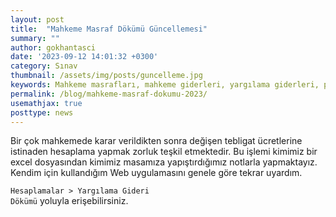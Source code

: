 ```yaml
---
layout: post
title:  "Mahkeme Masraf Dökümü Güncellemesi"
summary: ""
author: gokhantasci
date: '2023-09-12 14:01:32 +0300'
category: Sınav
thumbnail: /assets/img/posts/guncelleme.jpg
keywords: Mahkeme masrafları, mahkeme giderleri, yargılama giderleri, posta masrafları, bilirkişi masrafları, adliye masrafları, adliye cezası, mahkeme cezası
permalink: /blog/mahkeme-masraf-dokumu-2023/
usemathjax: true
posttype: news
---
```


Bir çok mahkemede karar verildikten sonra değişen tebligat ücretlerine istinaden hesaplama yapmak zorluk teşkil etmektedir.
Bu işlemi kimimiz bir excel dosyasından kimimiz masamıza yapıştırdığımız notlarla yapmaktayız.
Kendim için kullandığım Web uygulamasını genele göre tekrar uyardım.

<code class="highlighter-rouge">Hesaplamalar > Yargılama Gideri Dökümü</code> yoluyla erişebilirsiniz.